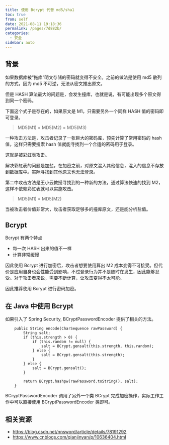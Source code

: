 ```yaml
---
title: 使用 Bcrypt 代替 md5/sha1
toc: true
from: self
date: 2021-08-11 19:18:36
permalink: /pages/7d882b/
categories:
  - 安全
sidebar: auto
---
```


## 背景

如果数据库被“拖库”明文存储的密码就变得不安全。之前的做法是使用 md5 散列的方式，因为 md5 不可逆，无法从密文推出原文。

但是 HASH 算法最大的问题是，会发生撞库，也就是说，有可能出现多个原文得到同一个密码。

下面这个式子是存在的，如果原文是 M1，只需要另外一个同样 HASH 值的密码即可登录。

> MD5(M1) = MD5(M2) = MD5(M3)

一种攻击方法是，攻击者记录了一张巨大的密码库，预先计算了常用密码的 hash 值，这样只需要搜索 hash 值就能寻找到一个合适的密码用于登录。

这就是被彩虹表攻击。

解决彩虹表的问题是加盐，在加密之前，对原文混入其他信息，混入的信息不存放到数据库中。实际寻找到其他原文也无法登录。

第二中攻击方法是王小云教授寻找到的一种新的方法，通过算法快速的找到 M2，这样不依赖彩虹表就可以实施攻击。

> MD5(M1) = MD5(M2)

当被攻击者价值非常大，攻击者获取足够多的撞库原文，还是能分析盐值。

## Bcrypt

Bcrypt 有两个特点

- 每一次 HASH 出来的值不一样
- 计算非常缓慢

因此使用 Bcrypt 进行加密后，攻击者想要使用算出 M2 成本变得不可接受。但代价是应用自身也会性能受到影响，不过登录行为并不是随时在发生，因此能够忍受。对于攻击者来说，需要不断计算，让攻击变得不太可能。

因此推荐使用 Bcrypt 进行密码加密。

## 在 Java 中使用 Bcrypt

如果引入了 Spring Security, BCryptPasswordEncoder 提供了相关的方法。

```
    public String encode(CharSequence rawPassword) {
        String salt;
        if (this.strength > 0) {
            if (this.random != null) {
                salt = BCrypt.gensalt(this.strength, this.random);
            } else {
                salt = BCrypt.gensalt(this.strength);
            }
        } else {
            salt = BCrypt.gensalt();
        }

        return BCrypt.hashpw(rawPassword.toString(), salt);
    }
```

BCryptPasswordEncoder 调用了另外一个类 BCrypt 完成加密操作，实际工作工作中可以直接使用 BCryptPasswordEncoder 类即可。

## 相关资源

- https://blog.csdn.net/nnsword/article/details/78191292
- https://www.cnblogs.com/qianjinyan/p/10636404.html







